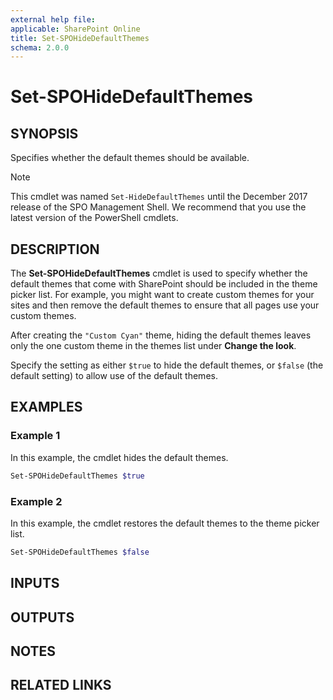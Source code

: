 ```yaml
---
external help file: 
applicable: SharePoint Online
title: Set-SPOHideDefaultThemes
schema: 2.0.0
---
```


# Set-SPOHideDefaultThemes

## SYNOPSIS

Specifies whether the default themes should be available.

> [!NOTE]
> This cmdlet was named `Set-HideDefaultThemes` until the December 2017 release of the SPO Management Shell. We recommend that you use the latest version of the PowerShell cmdlets.

## DESCRIPTION

The **Set-SPOHideDefaultThemes** cmdlet is used to specify whether the default themes that come with SharePoint should be included in the theme picker list. For example, you might want to create custom themes for your sites and then remove the default themes to ensure that all pages use your custom themes.

After creating the `"Custom Cyan"` theme, hiding the default themes leaves only the one custom theme in the themes list under **Change the look**.

Specify the setting as either `$true` to hide the default themes, or `$false` (the default setting) to allow use of the default themes. 

## EXAMPLES

### Example 1

In this example, the cmdlet hides the default themes.

```powershell
Set-SPOHideDefaultThemes $true
```

### Example 2

In this example, the cmdlet restores the default themes to the theme picker list.

```powershell
Set-SPOHideDefaultThemes $false
```

## INPUTS

## OUTPUTS

## NOTES

## RELATED LINKS